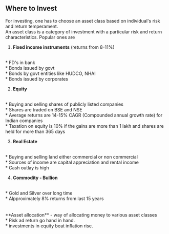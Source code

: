 ## Where to Invest

For investing, one has to choose an asset class based on individual's risk and return temperament.
<br>
An asset class is a category of investment with a particular risk and return characteristics. Popular ones are
<br>
1. **Fixed income instruments** (returns from 8-11%)
  <br>
  * FD's in bank<br>
  * Bonds issued by govt<br>
  * Bonds by govt entities like HUDCO, NHAI<br>
  * Bonds issued by corporates<br>

2. **Equity**
  <br>
  * Buying and selling shares of publicly listed companies<br>
  * Shares are traded on BSE and NSE<br>
  * Average returns are 14-15% CAGR (Compounded annual growth rate) for Indian companies<br>
  * Taxation on equity is 10% if the gains are more than 1 lakh and shares are held for more than 365 days<br>
  
3. **Real Estate**
<br>
  * Buying and selling land either commercial or non commercial<br>
  * Sources of income are capital appreciation and rental income<br>
  * Cash outlay is high<br>
  
4. **Commodity - Bullion**
  <br>
  * Gold and Silver over long time<br>
  * Alpproximately 8% returns from last 15 years<br>
  
<br>
<br>
**Asset allocation** - way of allocating money to various asset classes
<br>
* Risk ad return go hand in hand.<br>
* investments in equity beat inflation rise.<br>
  
